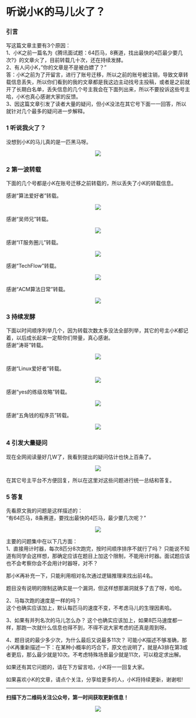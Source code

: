 # 听说小K的马儿火了？

### 引言

写这篇文章主要有3个原因：  
1、小K之前一篇名为《腾讯面试题：64匹马，8赛道，找出最快的4匹最少要几次?》的文章火了，目前转载几十次，还在持续发酵。  
2、有人问小K，”你的文章是不是被白嫖了？”  
答：小K之前为了开留言，进行了账号迁移，所以之前的账号被注销，导致文章转载信息丢失，所以你们看到的我的文章都是我这边主动找号主投稿，或者是之前就开了长期白名单，丢失信息的几个号主我会在下面列出来，所以不要投诉这些号主哈，小K也真心感谢大家的反馈。  
3、因这篇文章引发了读者大量的疑问，但小K没法在其它号下面一一回答，所以就针对几个最多的疑问进一步解释。  

### 1 听说我火了？
没想到小K的马儿真的是一匹黑马呀。
<div align=center><img src="img-马儿/p-1.jpg" style="max-height: 300px;"></div>


### 2 第一波转载
下面的几个号都是小K在账号迁移之前转载的，所以丢失了小K的转载信息。  

感谢“算法爱好者”转载。
<div align=center><img src="img-马儿/p-2-1.png" style="max-height: 300px;"></div>

感谢“吴师兄”转载。
<div align=center><img src="img-马儿/p-2-2.png" style="max-height: 300px;"></div>

感谢“IT服务圈儿”转载。
<div align=center><img src="img-马儿/p-2-3.png" style="max-height: 300px;"></div>

感谢“TechFlow”转载。
<div align=center><img src="img-马儿/p-2-4.png" style="max-height: 300px;"></div>

感谢“ACM算法日常”转载。
<div align=center><img src="img-马儿/p-2-5.png" style="max-height: 300px;"></div>

### 3 持续发酵
下面以时间顺序列举几个，因为转载次数太多没法全部列举，其它的号主小K都记着，以后成长起来一定帮你们带量，真心感谢。  
感谢“涛哥”转载。
<div align=center><img src="img-马儿/p-3-1.png" style="max-height: 300px;"></div>

感谢“Linux爱好者”转载。
<div align=center><img src="img-马儿/p-3-2.png" style="max-height: 300px;"></div>

感谢“yes的练级攻略”转载。
<div align=center><img src="img-马儿/p-3-3.png" style="max-height: 300px;"></div>

感谢“五角钱的程序员”转载。
<div align=center><img src="img-马儿/p-3-4.png" style="max-height: 300px;"></div>

### 4 引发大量疑问
现在全网阅读量好几W了，我看到提出的疑问估计也快上百条了。
<div align=center><img src="img-马儿/p-4.jpg" style="max-height: 300px;"></div>


在其它号主平台不方便回复，所以在这里对这些问题进行统一总结和答复。  

### 5 答复
先看原文我的问题是这样描述的：  
“有64匹马，8条赛道，要找出最快的4匹马，最少要几次呢？”
<div align=center><img src="img-赛马/p-1-1.jpg" style="max-height: 300px;"></div>

主要的问题集中在以下几方面：  
1、直接用计时器，每次8匹分8次跑完，按时间顺序排序不就行了吗？
只能说不知道有同学会这样想，那确定应该在题目上加这个限制，不能用计时器。面试题应该也不会考察你会不会用计时器呀，对不？  

那小K再补充一下，只能利用相对名次通过逻辑推理来找出前4名。  

题目没有说明的限制这确实是一个漏洞，但这样想那漏洞就多了去了呀，哈哈。

2、马每次跑的速度是一样的吗？  
这个也确实应该加上，默认每匹马的速度不变，不考虑马儿的生理因素哈。

3、如果有并列名次的马儿怎么办？
这个也确实应该加上，如果8匹马速度都一样，那跑一次就什么信息也得不到，不得不说大家考虑的还真是周到呀。

4、题目说的最少多少次，为什么最后又说最多11次？
可能小K描述不够准确，那小K再重新描述一下：在某种小概率的巧合下，原文也说明了，就是A3排在第3或者更后，那么最少就是10次。不考虑特殊场景最少就是11次，可以稳定求出解。

如果还有其它问题的，请在下方留言哈，小K将一一回复大家。

如果喜欢小K的文章，请点个关注，分享给更多的人，小K将持续更新，谢谢啦!

---
**扫描下方二维码关注公众号，第一时间获取更新信息！**  
<div align=center><img src="../../../qrcode.gif" style="max-height: 300px;"></div> 